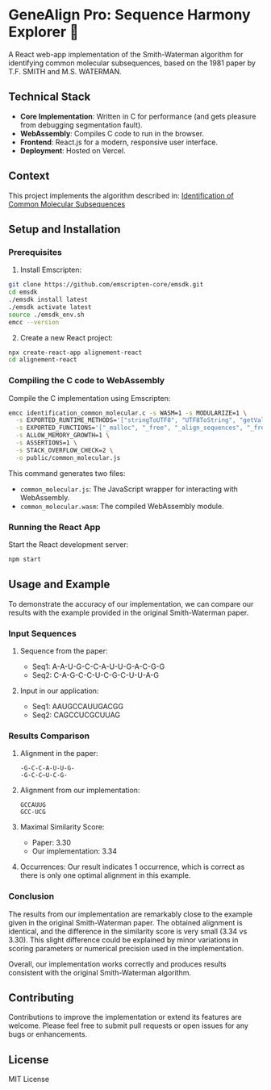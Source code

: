 # GeneAlign Pro: Sequence Harmony Explorer 🧬

A React web-app implementation of the Smith-Waterman algorithm for identifying common molecular subsequences, based on the 1981 paper by T.F. SMITH and M.S. WATERMAN.

## Technical Stack

- **Core Implementation**: Written in C for performance (and gets pleasure from debugging segmentation fault). 
- **WebAssembly**: Compiles C code to run in the browser.
- **Frontend**: React.js for a modern, responsive user interface.
- **Deployment**: Hosted on Vercel.


## Context

This project implements the algorithm described in:
[Identification of Common Molecular Subsequences](https://arep.med.harvard.edu/pdf/Smith81.pdf)

## Setup and Installation

### Prerequisites

1. Install Emscripten:
```bash
git clone https://github.com/emscripten-core/emsdk.git
cd emsdk
./emsdk install latest
./emsdk activate latest
source ./emsdk_env.sh
emcc --version
```

2. Create a new React project:
```bash
npx create-react-app alignement-react
cd alignement-react
```

### Compiling the C code to WebAssembly

Compile the C implementation using Emscripten:

```bash
emcc identification_common_molecular.c -s WASM=1 -s MODULARIZE=1 \
  -s EXPORTED_RUNTIME_METHODS='["stringToUTF8", "UTF8ToString", "getValue", "ccall", "cwrap"]' \
  -s EXPORTED_FUNCTIONS='["_malloc", "_free", "_align_sequences", "_free_alignment_result"]' \
  -s ALLOW_MEMORY_GROWTH=1 \
  -s ASSERTIONS=1 \
  -s STACK_OVERFLOW_CHECK=2 \
  -o public/common_molecular.js
```

This command generates two files:
- `common_molecular.js`: The JavaScript wrapper for interacting with WebAssembly.
- `common_molecular.wasm`: The compiled WebAssembly module.

### Running the React App

Start the React development server:

```bash
npm start
```

## Usage and Example

To demonstrate the accuracy of our implementation, we can compare our results with the example provided in the original Smith-Waterman paper.

### Input Sequences

1. Sequence from the paper:
   - Seq1: A-A-U-G-C-C-A-U-U-G-A-C-G-G
   - Seq2: C-A-G-C-C-U-C-G-C-U-U-A-G

2. Input in our application:
   - Seq1: AAUGCCAUUGACGG
   - Seq2: CAGCCUCGCUUAG

### Results Comparison

1. Alignment in the paper:
   ```
   -G-C-C-A-U-U-G-
   -G-C-C—U-C-G-
   ```

2. Alignment from our implementation:
   ```
   GCCAUUG
   GCC-UCG
   ```

3. Maximal Similarity Score:
   - Paper: 3.30
   - Our implementation: 3.34

4. Occurrences:
   Our result indicates 1 occurrence, which is correct as there is only one optimal alignment in this example.

### Conclusion

The results from our implementation are remarkably close to the example given in the original Smith-Waterman paper. The obtained alignment is identical, and the difference in the similarity score is very small (3.34 vs 3.30). This slight difference could be explained by minor variations in scoring parameters or numerical precision used in the implementation.

Overall, our implementation works correctly and produces results consistent with the original Smith-Waterman algorithm.

## Contributing

Contributions to improve the implementation or extend its features are welcome. Please feel free to submit pull requests or open issues for any bugs or enhancements.

## License

MIT License